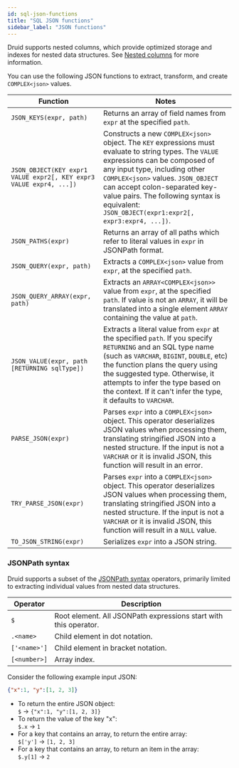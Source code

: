 ```yaml
---
id: sql-json-functions
title: "SQL JSON functions"
sidebar_label: "JSON functions"
---
```


<!--
  ~ Licensed to the Apache Software Foundation (ASF) under one
  ~ or more contributor license agreements.  See the NOTICE file
  ~ distributed with this work for additional information
  ~ regarding copyright ownership.  The ASF licenses this file
  ~ to you under the Apache License, Version 2.0 (the
  ~ "License"); you may not use this file except in compliance
  ~ with the License.  You may obtain a copy of the License at
  ~
  ~   http://www.apache.org/licenses/LICENSE-2.0
  ~
  ~ Unless required by applicable law or agreed to in writing,
  ~ software distributed under the License is distributed on an
  ~ "AS IS" BASIS, WITHOUT WARRANTIES OR CONDITIONS OF ANY
  ~ KIND, either express or implied.  See the License for the
  ~ specific language governing permissions and limitations
  ~ under the License.
  -->

<!--
  The format of the tables that describe the functions and operators
  should not be changed without updating the script create-sql-docs
  in web-console/script/create-sql-docs, because the script detects
  patterns in this markdown file and parse it to TypeScript file for web console
-->

Druid supports nested columns, which provide optimized storage and indexes for nested data structures. See [Nested columns](./nested-columns.md) for more information.

You can use the following JSON functions to extract, transform, and create `COMPLEX<json>` values.

| Function | Notes |
| --- | --- |
|`JSON_KEYS(expr, path)`| Returns an array of field names from `expr` at the specified `path`.|
|`JSON_OBJECT(KEY expr1 VALUE expr2[, KEY expr3 VALUE expr4, ...])` | Constructs a new `COMPLEX<json>` object. The `KEY` expressions must evaluate to string types. The `VALUE` expressions can be composed of any input type, including other `COMPLEX<json>` values. `JSON_OBJECT` can accept colon-separated key-value pairs. The following syntax is equivalent: `JSON_OBJECT(expr1:expr2[, expr3:expr4, ...])`.|
|`JSON_PATHS(expr)`| Returns an array of all paths which refer to literal values in `expr` in JSONPath format. |
|`JSON_QUERY(expr, path)`| Extracts a `COMPLEX<json>` value from `expr`, at the specified `path`. |
|`JSON_QUERY_ARRAY(expr, path)`| Extracts an `ARRAY<COMPLEX<json>>` value from `expr`, at the specified `path`. If value is not an `ARRAY`, it will be translated into a single element `ARRAY` containing the value at `path`.|
|`JSON_VALUE(expr, path [RETURNING sqlType])`| Extracts a literal value from `expr` at the specified `path`. If you specify `RETURNING` and an SQL type name (such as `VARCHAR`, `BIGINT`, `DOUBLE`, etc) the function plans the query using the suggested type. Otherwise, it attempts to infer the type based on the context. If it can't infer the type, it defaults to `VARCHAR`.|
|`PARSE_JSON(expr)`|Parses `expr` into a `COMPLEX<json>` object. This operator deserializes JSON values when processing them, translating stringified JSON into a nested structure. If the input is not a `VARCHAR` or it is invalid JSON, this function will result in an error.|
|`TRY_PARSE_JSON(expr)`|Parses `expr` into a `COMPLEX<json>` object. This operator deserializes JSON values when processing them, translating stringified JSON into a nested structure. If the input is not a `VARCHAR` or it is invalid JSON, this function will result in a `NULL` value.|
|`TO_JSON_STRING(expr)`|Serializes `expr` into a JSON string.|

### JSONPath syntax

Druid supports a subset of the [JSONPath syntax](https://github.com/json-path/JsonPath/blob/master/README.md) operators, primarily limited to extracting individual values from nested data structures.

|Operator|Description|
| --- | --- |
|`$`| Root element. All JSONPath expressions start with this operator. |
|`.<name>`| Child element in dot notation. |
|`['<name>']`| Child element in bracket notation. |
|`[<number>]`| Array index. |

Consider the following example input JSON:

```json
{"x":1, "y":[1, 2, 3]}
```

- To return the entire JSON object:<br />
  `$`      -> `{"x":1, "y":[1, 2, 3]}`
- To return the value of the key "x":<br />
  `$.x`    -> `1`
- For a key that contains an array, to return the entire array:<br />
  `$['y']` -> `[1, 2, 3]`
- For a key that contains an array, to return an item in the array:<br />
  `$.y[1]` -> `2`